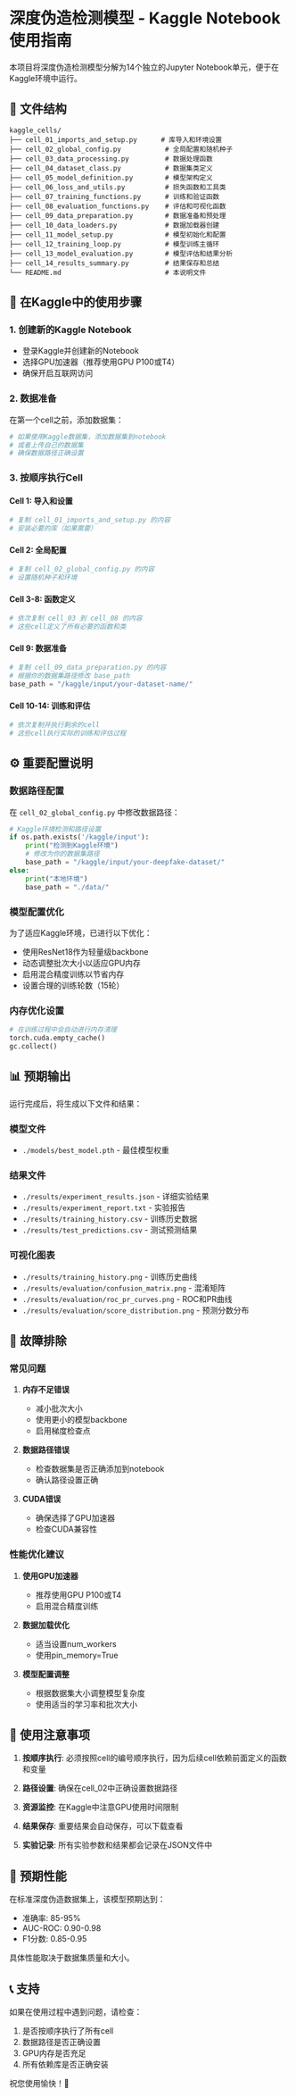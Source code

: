 # 深度伪造检测模型 - Kaggle Notebook 使用指南

本项目将深度伪造检测模型分解为14个独立的Jupyter Notebook单元，便于在Kaggle环境中运行。

## 📁 文件结构

```
kaggle_cells/
├── cell_01_imports_and_setup.py      # 库导入和环境设置
├── cell_02_global_config.py           # 全局配置和随机种子
├── cell_03_data_processing.py         # 数据处理函数
├── cell_04_dataset_class.py           # 数据集类定义
├── cell_05_model_definition.py        # 模型架构定义
├── cell_06_loss_and_utils.py          # 损失函数和工具类
├── cell_07_training_functions.py      # 训练和验证函数
├── cell_08_evaluation_functions.py    # 评估和可视化函数
├── cell_09_data_preparation.py        # 数据准备和预处理
├── cell_10_data_loaders.py            # 数据加载器创建
├── cell_11_model_setup.py             # 模型初始化和配置
├── cell_12_training_loop.py           # 模型训练主循环
├── cell_13_model_evaluation.py        # 模型评估和结果分析
├── cell_14_results_summary.py         # 结果保存和总结
└── README.md                          # 本说明文件
```

## 🚀 在Kaggle中的使用步骤

### 1. 创建新的Kaggle Notebook
- 登录Kaggle并创建新的Notebook
- 选择GPU加速器（推荐使用GPU P100或T4）
- 确保开启互联网访问

### 2. 数据准备
在第一个cell之前，添加数据集：
```python
# 如果使用Kaggle数据集，添加数据集到notebook
# 或者上传自己的数据集
# 确保数据路径正确设置
```

### 3. 按顺序执行Cell

#### Cell 1: 导入和设置
```python
# 复制 cell_01_imports_and_setup.py 的内容
# 安装必要的库（如果需要）
```

#### Cell 2: 全局配置
```python
# 复制 cell_02_global_config.py 的内容
# 设置随机种子和环境
```

#### Cell 3-8: 函数定义
```python
# 依次复制 cell_03 到 cell_08 的内容
# 这些cell定义了所有必要的函数和类
```

#### Cell 9: 数据准备
```python
# 复制 cell_09_data_preparation.py 的内容
# 根据你的数据集路径修改 base_path
base_path = "/kaggle/input/your-dataset-name/"
```

#### Cell 10-14: 训练和评估
```python
# 依次复制并执行剩余的cell
# 这些cell执行实际的训练和评估过程
```

## ⚙️ 重要配置说明

### 数据路径配置
在 `cell_02_global_config.py` 中修改数据路径：
```python
# Kaggle环境检测和路径设置
if os.path.exists('/kaggle/input'):
    print("检测到Kaggle环境")
    # 修改为你的数据集路径
    base_path = "/kaggle/input/your-deepfake-dataset/"
else:
    print("本地环境")
    base_path = "./data/"
```

### 模型配置优化
为了适应Kaggle环境，已进行以下优化：
- 使用ResNet18作为轻量级backbone
- 动态调整批次大小以适应GPU内存
- 启用混合精度训练以节省内存
- 设置合理的训练轮数（15轮）

### 内存优化设置
```python
# 在训练过程中会自动进行内存清理
torch.cuda.empty_cache()
gc.collect()
```

## 📊 预期输出

运行完成后，将生成以下文件和结果：

### 模型文件
- `./models/best_model.pth` - 最佳模型权重

### 结果文件
- `./results/experiment_results.json` - 详细实验结果
- `./results/experiment_report.txt` - 实验报告
- `./results/training_history.csv` - 训练历史数据
- `./results/test_predictions.csv` - 测试预测结果

### 可视化图表
- `./results/training_history.png` - 训练历史曲线
- `./results/evaluation/confusion_matrix.png` - 混淆矩阵
- `./results/evaluation/roc_pr_curves.png` - ROC和PR曲线
- `./results/evaluation/score_distribution.png` - 预测分数分布

## 🔧 故障排除

### 常见问题

1. **内存不足错误**
   - 减小批次大小
   - 使用更小的模型backbone
   - 启用梯度检查点

2. **数据路径错误**
   - 检查数据集是否正确添加到notebook
   - 确认路径设置正确

3. **CUDA错误**
   - 确保选择了GPU加速器
   - 检查CUDA兼容性

### 性能优化建议

1. **使用GPU加速器**
   - 推荐使用GPU P100或T4
   - 启用混合精度训练

2. **数据加载优化**
   - 适当设置num_workers
   - 使用pin_memory=True

3. **模型配置调整**
   - 根据数据集大小调整模型复杂度
   - 使用适当的学习率和批次大小

## 📝 使用注意事项

1. **按顺序执行**: 必须按照cell的编号顺序执行，因为后续cell依赖前面定义的函数和变量

2. **路径设置**: 确保在cell_02中正确设置数据路径

3. **资源监控**: 在Kaggle中注意GPU使用时间限制

4. **结果保存**: 重要结果会自动保存，可以下载查看

5. **实验记录**: 所有实验参数和结果都会记录在JSON文件中

## 🎯 预期性能

在标准深度伪造数据集上，该模型预期达到：
- 准确率: 85-95%
- AUC-ROC: 0.90-0.98
- F1分数: 0.85-0.95

具体性能取决于数据集质量和大小。

## 📞 支持

如果在使用过程中遇到问题，请检查：
1. 是否按顺序执行了所有cell
2. 数据路径是否正确设置
3. GPU内存是否充足
4. 所有依赖库是否正确安装

祝您使用愉快！🚀
